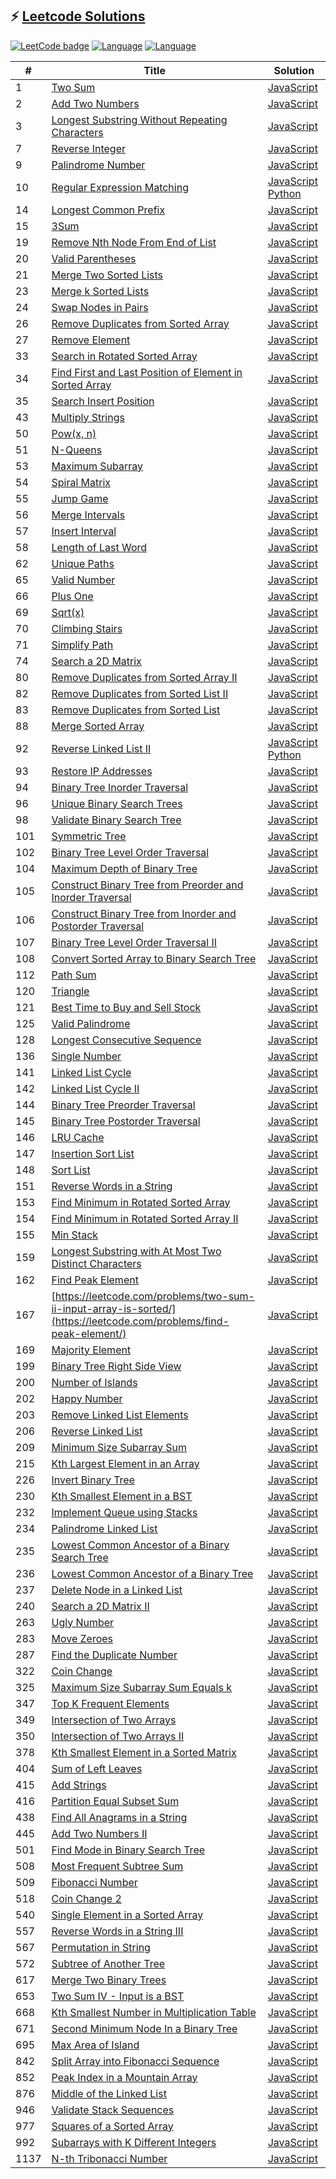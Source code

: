 ## ⚡️ <a href="http://blog.colafornia.me/leetcode-solutions/">Leetcode Solutions</a>
[![LeetCode badge](https://leetcode-badge.chyroc.cn/?name=chyroc&leetcode_badge_style=Solved/Total-120/1138-green.svg)](https://leetcode-cn.com/u/colafornia)
[![Language](https://img.shields.io/badge/JavaScript-ES6-blue.svg)](https://www.javascript.com/)
[![Language](https://img.shields.io/badge/Python-v3-blue)](https://www.python.org/)

| # | Title | Solution |
| ------| ------ | ------ |
| 1 | [Two Sum](https://leetcode-cn.com/problems/two-sum/) | [JavaScript](https://blog.colafornia.me/leetcode-solutions/source/001.TwoSum.js.js.html) |
| 2 | [Add Two Numbers](https://leetcode.com/problems/add-two-numbers/) | [JavaScript](https://blog.colafornia.me/leetcode-solutions/source/002.AddTwoNumbers.js.js.html) |
| 3 | [Longest Substring Without Repeating Characters](https://leetcode.com/problems/longest-substring-without-repeating-characters/) | [JavaScript](https://blog.colafornia.me/leetcode-solutions/source/003.LongestSubstringWithoutRepeatingCharacters.js.js.html) |
| 7 | [Reverse Integer](https://leetcode-cn.com/problems/reverse-integer/) | [JavaScript](https://blog.colafornia.me/leetcode-solutions/source/007.ReverseInteger.js.js.html) |
| 9 | [Palindrome Number](https://leetcode-cn.com/problems/palindrome-number/) | [JavaScript](https://blog.colafornia.me/leetcode-solutions/source/009.PalindromeNumber.js.js.html) |
| 10 | [Regular Expression Matching](https://leetcode.com/problems/regular-expression-matching/) | [JavaScript](https://blog.colafornia.me/leetcode-solutions/source/010.RegularExpressionMatching.js.html)  [Python](https://blog.colafornia.me/leetcode-solutions/source/010.RegularExpressionMatching.py.html) |
| 14 | [Longest Common Prefix](https://leetcode-cn.com/problems/longest-common-prefix/) | [JavaScript](https://blog.colafornia.me/leetcode-solutions/source/014.LongestCommonPrefix.js.html) |
| 15 | [3Sum](https://leetcode-cn.com/problems/3sum/) | [JavaScript](https://blog.colafornia.me/leetcode-solutions/source/015.3Sum.js.html) |
| 19 | [Remove Nth Node From End of List](https://leetcode.com/problems/remove-nth-node-from-end-of-list/) | [JavaScript](https://blog.colafornia.me/leetcode-solutions/source/019.RemoveNthNodeFromEndofList.js.html) |
| 20 | [Valid Parentheses](https://leetcode-cn.com/problems/valid-parentheses/) | [JavaScript](https://blog.colafornia.me/leetcode-solutions/source/020.ValidParentheses.js.html) |
| 21 | [Merge Two Sorted Lists](https://leetcode.com/problems/merge-two-sorted-lists/) | [JavaScript](https://blog.colafornia.me/leetcode-solutions/source/021.MergeTwoSortedLists.js.html) |
| 23 | [Merge k Sorted Lists](https://leetcode.com/problems/merge-k-sorted-lists/) | [JavaScript](https://blog.colafornia.me/leetcode-solutions/source/023.MergekSortedLists.js.html) |
| 24 | [Swap Nodes in Pairs](https://leetcode-cn.com/problems/swap-nodes-in-pairs/) | [JavaScript](https://blog.colafornia.me/leetcode-solutions/source/024.SwapNodesinPairs.js.html) |
| 26 | [Remove Duplicates from Sorted Array](https://leetcode.com/problems/remove-duplicates-from-sorted-array/) | [JavaScript](https://blog.colafornia.me/leetcode-solutions/source/026.RemoveDuplicatesfromSortedArray.js.html) |
| 27 | [Remove Element](https://leetcode.com/problems/remove-element/) | [JavaScript](https://blog.colafornia.me/leetcode-solutions/source/027.RemoveElement.js.html) |
| 33 | [Search in Rotated Sorted Array](https://leetcode.com/problems/search-in-rotated-sorted-array/) | [JavaScript](https://blog.colafornia.me/leetcode-solutions/source/033.SearchinRotatedSortedArray.js.html) |
| 34 | [Find First and Last Position of Element in Sorted Array](https://leetcode.com/problems/find-first-and-last-position-of-element-in-sorted-array/) | [JavaScript](https://blog.colafornia.me/leetcode-solutions/source/034.FindFirstandLastPositionofElementinSortedArray.js.html) |
| 35 | [Search Insert Position](https://leetcode.com/problems/search-insert-position/) | [JavaScript](https://blog.colafornia.me/leetcode-solutions/source/035.SearchInsertPosition.js.html) |
| 43 | [Multiply Strings](https://leetcode.com/problems/multiply-strings/) | [JavaScript](https://blog.colafornia.me/leetcode-solutions/source/043.MultiplyStrings.js.html) |
| 50 | [Pow(x, n)](https://leetcode.com/problems/powx-n/) | [JavaScript](https://blog.colafornia.me/leetcode-solutions/source/050.Pow(x,n).js.html) |
| 51 | [N-Queens](https://leetcode.com/problems/n-queens/) | [JavaScript](https://blog.colafornia.me/leetcode-solutions/source/051.N-Queens.js.html) |
| 53 | [Maximum Subarray](https://leetcode.com/problems/maximum-subarray/) | [JavaScript](https://blog.colafornia.me/leetcode-solutions/source/053.MaximumSubarray.js.html) |
| 54 | [Spiral Matrix](https://leetcode-cn.com/problems/spiral-matrix/) | [JavaScript](https://blog.colafornia.me/leetcode-solutions/source/054.SpiralMatrix.js.html) |
| 55 | [Jump Game](https://leetcode.com/problems/jump-game/) | [JavaScript](https://blog.colafornia.me/leetcode-solutions/source/055.JumpGame.js.html) |
| 56 | [Merge Intervals](https://leetcode.com/problems/merge-intervals/) | [JavaScript](https://blog.colafornia.me/leetcode-solutions/source/056.MergeIntervals.js.html) |
| 57 | [Insert Interval](https://leetcode.com/problems/insert-interval/) | [JavaScript](https://blog.colafornia.me/leetcode-solutions/source/057.InsertInterval.js.html) |
| 58 | [Length of Last Word](https://leetcode-cn.com/problems/length-of-last-word/) | [JavaScript](https://blog.colafornia.me/leetcode-solutions/source/058.LengthofLastWord.js.html) |
| 62 | [Unique Paths](https://leetcode.com/problems/unique-paths/) | [JavaScript](https://blog.colafornia.me/leetcode-solutions/source/062.UniquePaths.js.html) |
| 65 | [Valid Number](https://leetcode.com/problems/valid-number/) | [JavaScript](https://blog.colafornia.me/leetcode-solutions/source/065.ValidNumber.js.html) |
| 66 | [Plus One](https://leetcode-cn.com/problems/plus-one/) | [JavaScript](https://blog.colafornia.me/leetcode-solutions/source/066.PlusOne.js.html) |
| 69 | [Sqrt(x)](https://leetcode-cn.com/problems/sqrtx/) | [JavaScript](https://blog.colafornia.me/leetcode-solutions/source/069.Sqrtx.js.html) |
| 70 | [Climbing Stairs](https://leetcode-cn.com/problems/climbing-stairs/) | [JavaScript](https://blog.colafornia.me/leetcode-solutions/source/070.ClimbingStairs.js.html) |
| 71 | [Simplify Path](https://leetcode-cn.com/problems/simplify-path/) | [JavaScript](https://blog.colafornia.me/leetcode-solutions/source/071.SimplifyPath.js.html) |
| 74 | [Search a 2D Matrix](https://leetcode.com/problems/search-a-2d-matrix/) | [JavaScript](https://blog.colafornia.me/leetcode-solutions/source/074.Searcha2DMatrix.js.html) |
| 80 | [Remove Duplicates from Sorted Array II](https://leetcode.com/problems/remove-duplicates-from-sorted-array-ii/) | [JavaScript](https://blog.colafornia.me/leetcode-solutions/source/080.RemoveDuplicatesfromSortedArrayII.js.html) |
| 82 | [Remove Duplicates from Sorted List II](https://leetcode.com/problems/remove-duplicates-from-sorted-list-ii/) | [JavaScript](https://blog.colafornia.me/leetcode-solutions/source/082.RemoveDuplicatesfromSortedListII.js.html) |
| 83 | [Remove Duplicates from Sorted List](https://leetcode.com/problems/remove-duplicates-from-sorted-list/) | [JavaScript](https://blog.colafornia.me/leetcode-solutions/source/083.RemoveDuplicatesfromSortedList.js.html) |
| 88 | [Merge Sorted Array](https://leetcode.com/problems/merge-sorted-array/) | [JavaScript](https://blog.colafornia.me/leetcode-solutions/source/088.MergeSortedArray.js.html) |
| 92 | [Reverse Linked List II](https://leetcode.com/problems/reverse-linked-list-ii/) | [JavaScript](https://blog.colafornia.me/leetcode-solutions/source/092.ReverseLinkedListII.js.html)  [Python](https://blog.colafornia.me/leetcode-solutions/source/092.ReverseLinkedListII.py.html) |
| 93 | [Restore IP Addresses](https://leetcode-cn.com/problems/restore-ip-addresses/) | [JavaScript](https://blog.colafornia.me/leetcode-solutions/source/093.RestoreIPAddresses.js.html) |
| 94 | [Binary Tree Inorder Traversal](https://leetcode.com/problems/binary-tree-inorder-traversal/) | [JavaScript](https://blog.colafornia.me/leetcode-solutions/source/094.BinaryTreeInorderTraversal.js.html) |
| 96 | [Unique Binary Search Trees](https://leetcode.com/problems/unique-binary-search-trees/) | [JavaScript](https://blog.colafornia.me/leetcode-solutions/source/096.UniqueBinarySearchTrees.js.html) |
| 98 | [Validate Binary Search Tree](https://leetcode.com/problems/validate-binary-search-tree/) | [JavaScript](https://blog.colafornia.me/leetcode-solutions/source/098.ValidateBinarySearchTree.js.html) |
| 101 | [Symmetric Tree](https://leetcode.com/problems/symmetric-tree/) | [JavaScript](https://blog.colafornia.me/leetcode-solutions/source/101.SymmetricTree.js.html) |
| 102 | [Binary Tree Level Order Traversal](https://leetcode-cn.com/problems/binary-tree-level-order-traversal/) | [JavaScript](https://blog.colafornia.me/leetcode-solutions/source/102.BinaryTreeLevelOrderTraversal.js.html) |
| 104 | [Maximum Depth of Binary Tree](https://leetcode-cn.com/problems/maximum-depth-of-binary-tree/) | [JavaScript](https://blog.colafornia.me/leetcode-solutions/source/104.MaximumDepthofBinaryTree.js.html) |
| 105 | [Construct Binary Tree from Preorder and Inorder Traversal](https://leetcode.com/problems/construct-binary-tree-from-preorder-and-inorder-traversal/) | [JavaScript](https://blog.colafornia.me/leetcode-solutions/source/105.ConstructBinaryTreefromPreorderandInorderTraversal.js.html) |
| 106 | [Construct Binary Tree from Inorder and Postorder Traversal](https://leetcode.com/problems/construct-binary-tree-from-inorder-and-postorder-traversal/) | [JavaScript](https://blog.colafornia.me/leetcode-solutions/source/106.ConstructBinaryTreefromInorderandPostorderTraversal.js.html) |
| 107 | [Binary Tree Level Order Traversal II](https://leetcode-cn.com/problems/binary-tree-level-order-traversal-ii/) | [JavaScript](https://blog.colafornia.me/leetcode-solutions/source/107.BinaryTreeLevelOrderTraversalII.js.html) |
| 108 | [Convert Sorted Array to Binary Search Tree](https://leetcode-cn.com/problems/convert-sorted-array-to-binary-search-tree/) | [JavaScript](https://blog.colafornia.me/leetcode-solutions/source/108.ConvertSortedArraytoBinarySearchTree.js.html) |
| 112 | [Path Sum](https://leetcode-cn.com/problems/path-sum/) | [JavaScript](https://blog.colafornia.me/leetcode-solutions/source/112.PathSum.js.html) |
| 120 | [Triangle](https://leetcode-cn.com/problems/triangle/) | [JavaScript](https://blog.colafornia.me/leetcode-solutions/source/120.Triangle.js.html) |
| 121 | [Best Time to Buy and Sell Stock](https://leetcode-cn.com/problems/best-time-to-buy-and-sell-stock/) | [JavaScript](https://blog.colafornia.me/leetcode-solutions/source/121.BestTimetoBuyandSellStock.js.html) |
| 125 | [Valid Palindrome](https://leetcode-cn.com/problems/valid-palindrome/) | [JavaScript](https://blog.colafornia.me/leetcode-solutions/source/125.ValidPalindrome.js.html) |
| 128 | [Longest Consecutive Sequence](https://leetcode-cn.com/problems/longest-consecutive-sequence/) | [JavaScript](https://blog.colafornia.me/leetcode-solutions/source/128.LongestConsecutiveSequence.js.html) |
| 136 | [Single Number](https://leetcode-cn.com/problems/single-number) | [JavaScript](https://blog.colafornia.me/leetcode-solutions/source/136.SingleNumber.js.html) |
| 141 | [Linked List Cycle](https://leetcode.com/problems/linked-list-cycle/) | [JavaScript](https://blog.colafornia.me/leetcode-solutions/source/141.LinkedListCycle.js.html) |
| 142 | [Linked List Cycle II](https://leetcode.com/problems/linked-list-cycle-ii/) | [JavaScript](https://blog.colafornia.me/leetcode-solutions/source/142.LinkedListCycleII.js.html) |
| 144 | [Binary Tree Preorder Traversal](https://leetcode.com/problems/binary-tree-preorder-traversal/) | [JavaScript](https://blog.colafornia.me/leetcode-solutions/source/144.BinaryTreePreorderTraversal.js.html) |
| 145 | [Binary Tree Postorder Traversal](https://leetcode.com/problems/binary-tree-postorder-traversal/) | [JavaScript](https://blog.colafornia.me/leetcode-solutions/source/145.BinaryTreePostorderTraversal.js.html) |
| 146 | [LRU Cache](https://leetcode-cn.com/problems/lru-cache/) | [JavaScript](https://blog.colafornia.me/leetcode-solutions/source/146.LRUCache.js.html) |
| 147 | [Insertion Sort List](https://leetcode.com/problems/insertion-sort-list/) | [JavaScript](https://blog.colafornia.me/leetcode-solutions/source/147.InsertionSortList.js.html) |
| 148 | [Sort List](https://leetcode.com/problems/sort-list/) | [JavaScript](https://blog.colafornia.me/leetcode-solutions/source/148.SortList.js.html) |
| 151 | [Reverse Words in a String](https://leetcode-cn.com/problems/reverse-words-in-a-string/) | [JavaScript](https://blog.colafornia.me/leetcode-solutions/source/151.ReverseWordsInAString.js.html) |
| 153 | [Find Minimum in Rotated Sorted Array](https://leetcode-cn.com/problems/find-minimum-in-rotated-sorted-array/) | [JavaScript](https://blog.colafornia.me/leetcode-solutions/source/153.FindMinimuminRotatedSortedArray.js.html) |
| 154 | [Find Minimum in Rotated Sorted Array II](https://leetcode.com/problems/find-minimum-in-rotated-sorted-array-ii/) | [JavaScript](https://blog.colafornia.me/leetcode-solutions/source/154.FindMinimuminRotatedSortedArrayII.js.html) |
| 155 | [Min Stack](https://leetcode-cn.com/problems/min-stack/) | [JavaScript](https://blog.colafornia.me/leetcode-solutions/source/155.MinStack.js.html) |
| 159 | [Longest Substring with At Most Two Distinct Characters](https://leetcode.com/problems/longest-substring-with-at-most-two-distinct-characters/) | [JavaScript](https://blog.colafornia.me/leetcode-solutions/source/159.LongestSubstringwithAtMostTwoDistinctCharacters.js.html) |
| 162 | [Find Peak Element](https://leetcode.com/problems/find-peak-element/) | [JavaScript](https://blog.colafornia.me/leetcode-solutions/source/162.FindPeakElement.js.html) |
| 167 | [https://leetcode.com/problems/two-sum-ii-input-array-is-sorted/](https://leetcode.com/problems/find-peak-element/) | [JavaScript](https://blog.colafornia.me/leetcode-solutions/source/167.TwoSumII.js.html) |
| 169 | [Majority Element](https://leetcode-cn.com/problems/majority-element/) | [JavaScript](https://blog.colafornia.me/leetcode-solutions/source/169.MajorityElement.js.html) |
| 199 | [Binary Tree Right Side View](https://leetcode.com/problems/binary-tree-right-side-view/) | [JavaScript](https://blog.colafornia.me/leetcode-solutions/source/199.BinaryTreeRightSideView.js.html) |
| 200 | [Number of Islands](https://leetcode.com/problems/number-of-islands/) | [JavaScript](https://blog.colafornia.me/leetcode-solutions/source/200.NumberofIslands.js.html) |
| 202 | [Happy Number](https://leetcode.com/problems/happy-number/) | [JavaScript](https://blog.colafornia.me/leetcode-solutions/source/202.HappyNumber.js.html) |
| 203 | [Remove Linked List Elements](https://leetcode.com/problems/remove-linked-list-elements/) | [JavaScript](https://blog.colafornia.me/leetcode-solutions/source/203.RemoveLinkedListElements.js.html) |
| 206 | [Reverse Linked List](https://leetcode.com/problems/reverse-linked-list/) | [JavaScript](https://blog.colafornia.me/leetcode-solutions/source/206.ReverseLinkedList.js.html) |
| 209 | [Minimum Size Subarray Sum](https://leetcode.com/problems/minimum-size-subarray-sum/) | [JavaScript](https://blog.colafornia.me/leetcode-solutions/source/209.MinimumSizeSubarraySum.js.html) |
| 215 | [Kth Largest Element in an Array](https://leetcode-cn.com/problems/kth-largest-element-in-an-array/) | [JavaScript](https://blog.colafornia.me/leetcode-solutions/source/215.KthLargestElementinanArray.js.html) |
| 226 | [Invert Binary Tree](https://leetcode.com/problems/invert-binary-tree/) | [JavaScript](https://blog.colafornia.me/leetcode-solutions/source/226.InvertBinaryTree.js.html) |
| 230 | [Kth Smallest Element in a BST](https://leetcode-cn.com/problems/kth-smallest-element-in-a-bst/) | [JavaScript](https://blog.colafornia.me/leetcode-solutions/source/230.KthSmallestElementinaBST.js.html) |
| 232 | [Implement Queue using Stacks](https://leetcode-cn.com/problems/implement-queue-using-stacks/) | [JavaScript](https://blog.colafornia.me/leetcode-solutions/source/232.ImplementQueueusingStacks.js.html) |
| 234 | [Palindrome Linked List](https://leetcode-cn.com/problems/palindrome-linked-list) | [JavaScript](https://blog.colafornia.me/leetcode-solutions/source/234.PalindromeLinkedList.js.html) |
| 235 | [Lowest Common Ancestor of a Binary Search Tree](https://leetcode-cn.com/problems/lowest-common-ancestor-of-a-binary-search-tree/) | [JavaScript](https://blog.colafornia.me/leetcode-solutions/source/235.LowestCommonAncestorofaBinarySearchTree.js.html) |
| 236 | [Lowest Common Ancestor of a Binary Tree](https://leetcode-cn.com/problems/lowest-common-ancestor-of-a-binary-tree/) | [JavaScript](https://blog.colafornia.me/leetcode-solutions/source/236.LowestCommonAncestorofaBinaryTree.js.html) |
| 237 | [Delete Node in a Linked List](https://leetcode-cn.com/problems/delete-node-in-a-linked-list) | [JavaScript](https://blog.colafornia.me/leetcode-solutions/source/237.DeleteNodeinaLinkedList.js.html) |
| 240 | [Search a 2D Matrix II](https://leetcode.com/problems/search-a-2d-matrix-ii/) | [JavaScript](https://blog.colafornia.me/leetcode-solutions/source/240.Searcha2DMatrixII.js.html) |
| 263 | [Ugly Number](https://leetcode-cn.com/problems/ugly-number/) | [JavaScript](https://blog.colafornia.me/leetcode-solutions/source/263.UglyNumber.js.html) |
| 283 | [Move Zeroes](https://leetcode.com/problems/move-zeroes/) | [JavaScript](https://blog.colafornia.me/leetcode-solutions/source/283.MoveZeroes.js.html) |
| 287 | [Find the Duplicate Number](https://leetcode.com/problems/find-the-duplicate-number/) | [JavaScript](https://blog.colafornia.me/leetcode-solutions/source/287.FindtheDuplicateNumber.js.html) |
| 322 | [Coin Change](https://leetcode-cn.com/problems/coin-change/) | [JavaScript](https://blog.colafornia.me/leetcode-solutions/source/322.CoinChange.js.html) |
| 325 | [Maximum Size Subarray Sum Equals k](https://leetcode.com/problems/maximum-size-subarray-sum-equals-k/) | [JavaScript](https://blog.colafornia.me/leetcode-solutions/source/325.MaximumSizeSubarraySumEqualsk.js.html) |
| 347 | [Top K Frequent Elements](https://leetcode.com/problems/top-k-frequent-elements/) | [JavaScript](https://blog.colafornia.me/leetcode-solutions/source/347.TopKFrequentElements.js.html) |
| 349 | [Intersection of Two Arrays](https://leetcode-cn.com/problems/intersection-of-two-arrays/) | [JavaScript](https://blog.colafornia.me/leetcode-solutions/source/349.IntersectionofTwoArrays.js.html) |
| 350 | [Intersection of Two Arrays II](https://leetcode-cn.com/problems/intersection-of-two-arrays-ii/) | [JavaScript](https://blog.colafornia.me/leetcode-solutions/source/350.IntersectionofTwoArraysII.js.html) |
| 378 | [Kth Smallest Element in a Sorted Matrix](https://leetcode.com/problems/kth-smallest-element-in-a-sorted-matrix/) | [JavaScript](https://blog.colafornia.me/leetcode-solutions/source/378.KthSmallestElementinaSortedMatrix.js.html) |
| 404 | [Sum of Left Leaves](https://leetcode-cn.com/problems/sum-of-left-leaves/) | [JavaScript](https://blog.colafornia.me/leetcode-solutions/source/404.SumofLeftLeaves.js.html) |
| 415 | [Add Strings](https://leetcode-cn.com/problems/add-strings/) | [JavaScript](https://blog.colafornia.me/leetcode-solutions/source/415.AddStrings.js.html) |
| 416 | [Partition Equal Subset Sum](https://leetcode.com/problems/partition-equal-subset-sum/) | [JavaScript](https://blog.colafornia.me/leetcode-solutions/source/416.PartitionEqualSubsetSum.js.html) |
| 438 | [Find All Anagrams in a String](https://leetcode.com/problems/find-all-anagrams-in-a-string/) | [JavaScript](https://blog.colafornia.me/leetcode-solutions/source/438.FindAllAnagramsinaString.js.html) |
| 445 | [Add Two Numbers II](https://leetcode.com/problems/add-two-numbers-ii/) | [JavaScript](https://blog.colafornia.me/leetcode-solutions/source/445.AddTwoNumbersII.js.html) |
| 501 | [Find Mode in Binary Search Tree](https://leetcode-cn.com/problems/sum-of-left-leaves/) | [JavaScript](https://blog.colafornia.me/leetcode-solutions/source/501.FindModeinBinarySearchTree.js.html) |
| 508 | [Most Frequent Subtree Sum](https://leetcode.com/problems/most-frequent-subtree-sum/) | [JavaScript](https://blog.colafornia.me/leetcode-solutions/source/508.MostFrequentSubtreeSum.js.html) |
| 509 | [Fibonacci Number](https://leetcode.com/problems/fibonacci-number/) | [JavaScript](https://blog.colafornia.me/leetcode-solutions/source/509.FibonacciNumber.js.html) |
| 518 | [Coin Change 2](https://leetcode.com/problems/coin-change-2/) | [JavaScript](https://blog.colafornia.me/leetcode-solutions/source/518.CoinChange2.js.html) |
| 540 | [Single Element in a Sorted Array](https://leetcode.com/problems/single-element-in-a-sorted-array/) | [JavaScript](https://blog.colafornia.me/leetcode-solutions/source/540.SingleElementinaSortedArray.js.html) |
| 557 | [Reverse Words in a String III](https://leetcode-cn.com/problems/reverse-words-in-a-string-iii/) | [JavaScript](https://blog.colafornia.me/leetcode-solutions/source/557.ReverseWordsinaStringIII.js.html) |
| 567 | [Permutation in String](https://leetcode-cn.com/problems/permutation-in-string/) | [JavaScript](https://blog.colafornia.me/leetcode-solutions/source/567.PermutationinString.js.html) |
| 572 | [Subtree of Another Tree](https://leetcode.com/problems/subtree-of-another-tree/) | [JavaScript](https://blog.colafornia.me/leetcode-solutions/source/572.SubtreeofAnotherTree.js.html) |
| 617 | [Merge Two Binary Trees](https://leetcode.com/problems/merge-two-binary-trees/) | [JavaScript](https://blog.colafornia.me/leetcode-solutions/source/617.MergeTwoBinaryTrees.js.html) |
| 653 | [Two Sum IV - Input is a BST](https://leetcode.com/problems/two-sum-iv-input-is-a-bst/) | [JavaScript](https://blog.colafornia.me/leetcode-solutions/source/653.TwoSumIV.js.html) |
| 668 | [Kth Smallest Number in Multiplication Table](https://leetcode.com/problems/kth-smallest-number-in-multiplication-table/) | [JavaScript](https://blog.colafornia.me/leetcode-solutions/source/668.KthSmallestNumberinMultiplicationTable.js.html) |
| 671 | [Second Minimum Node In a Binary Tree](https://leetcode-cn.com/problems/second-minimum-node-in-a-binary-tree/) | [JavaScript](https://blog.colafornia.me/leetcode-solutions/source/671.SecondMinimumNodeInaBinaryTree.js.html) |
| 695 | [Max Area of Island](https://leetcode-cn.com/problems/max-area-of-island/) | [JavaScript](https://blog.colafornia.me/leetcode-solutions/source/695.MaxAreaofIsland.js.html) |
| 842 | [Split Array into Fibonacci Sequence](https://leetcode.com/problems/split-array-into-fibonacci-sequence/) | [JavaScript](https://blog.colafornia.me/leetcode-solutions/source/842.SplitArrayintoFibonacciSequence.js.html) |
| 852 | [Peak Index in a Mountain Array](https://leetcode.com/problems/peak-index-in-a-mountain-array/) | [JavaScript](https://blog.colafornia.me/leetcode-solutions/source/852.PeakIndexinaMountainArray.js.html) |
| 876 | [Middle of the Linked List](https://leetcode.com/problems/middle-of-the-linked-list/) | [JavaScript](https://blog.colafornia.me/leetcode-solutions/source/876.MiddleoftheLinkedList.js.html) |
| 946 | [Validate Stack Sequences](https://leetcode.com/problems/validate-stack-sequences/) | [JavaScript](https://blog.colafornia.me/leetcode-solutions/source/946.ValidateStackSequences.js.html) |
| 977 | [Squares of a Sorted Array](https://leetcode.com/problems/squares-of-a-sorted-array/) | [JavaScript](https://blog.colafornia.me/leetcode-solutions/source/977.SquaresofaSortedArray.js.html) |
| 992 | [Subarrays with K Different Integers](https://leetcode.com/problems/subarrays-with-k-different-integers/) | [JavaScript](https://blog.colafornia.me/leetcode-solutions/source/992.SubarrayswithKDifferentIntegers.js.html) |
| 1137 | [N-th Tribonacci Number](https://leetcode.com/problems/n-th-tribonacci-number/) | [JavaScript](https://blog.colafornia.me/leetcode-solutions/source/1137.N-thTribonacciNumber.js.html) |
